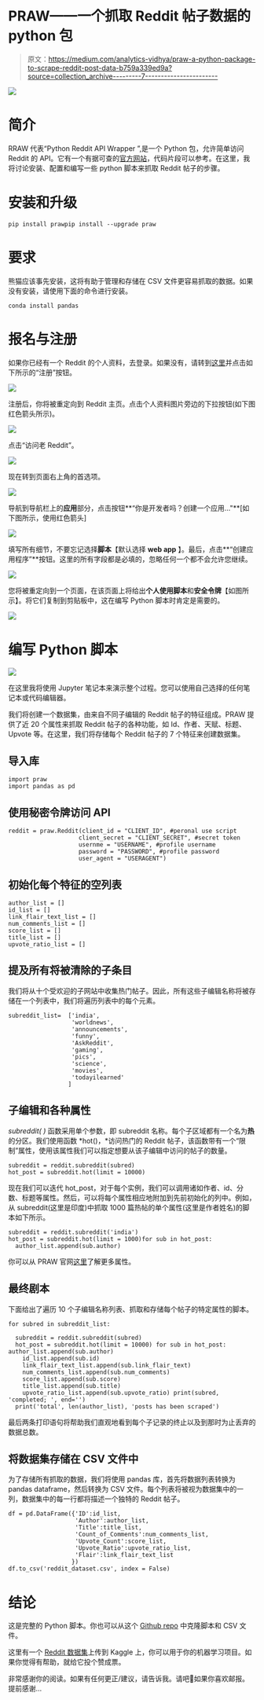 # PRAW——一个抓取 Reddit 帖子数据的 python 包

> 原文：<https://medium.com/analytics-vidhya/praw-a-python-package-to-scrape-reddit-post-data-b759a339ed9a?source=collection_archive---------7----------------------->

![](img/8116e3e096847960221bf3a29e107cf3.png)

# **简介**

RRAW 代表“Python Reddit API Wrapper ”,是一个 Python 包，允许简单访问 Reddit 的 API。它有一个有据可查的[官方网站](https://praw.readthedocs.io/en/latest/)，代码片段可以参考。在这里，我将讨论安装、配置和编写一些 python 脚本来抓取 Reddit 帖子的步骤。

# 安装和升级

```
pip install prawpip install --upgrade praw
```

# **要求**

熊猫应该事先安装，这将有助于管理和存储在 CSV 文件更容易抓取的数据。如果没有安装，请使用下面的命令进行安装。

```
conda install pandas
```

# **报名与注册**

如果你已经有一个 Reddit 的个人资料，去登录。如果没有，请转到[这里](https://www.reddit.com/)并点击如下所示的“注册”按钮。

![](img/19562897ad370c56cbf32dafebb7cca7.png)

注册后，你将被重定向到 Reddit 主页。点击个人资料图片旁边的下拉按钮(如下图红色箭头所示)。

![](img/5bb119007c36e18c19cc416ffa89bfe1.png)

点击“访问老 Reddit”。

![](img/1d8450fae15d99198360c4dee8ee5d4a.png)

现在转到页面右上角的首选项。

![](img/dd818e81667dc3e61a2db703ca65464b.png)

导航到导航栏上的**应用**部分，点击按钮**“你是开发者吗？创建一个应用…"**[如下图所示，使用红色箭头]

![](img/19e3e0e88c916338463d69446026965e.png)

填写所有细节，不要忘记选择**脚本**【默认选择 **web app** 】。最后，点击**“创建应用程序”**按钮。这里的所有字段都是必填的，忽略任何一个都不会允许您继续。

![](img/98216d0d332dd0668476b62b2a3994b3.png)

您将被重定向到一个页面，在该页面上将给出**个人使用脚本**和**安全令牌**【如图所示】。将它们复制到剪贴板中，这在编写 Python 脚本时肯定是需要的。

![](img/8db53fdcae8ef5a5503280c0cb285c9c.png)

# **编写 Python 脚本**

![](img/db51360a6cd031669481993ed24fc366.png)

在这里我将使用 Jupyter 笔记本来演示整个过程。您可以使用自己选择的任何笔记本或代码编辑器。

我们将创建一个数据集，由来自不同子编辑的 Reddit 帖子的特征组成。PRAW 提供了近 20 个属性来抓取 Reddit 帖子的各种功能，如 Id、作者、天赋、标题、Upvote 等。在这里，我们将存储每个 Reddit 帖子的 7 个特征来创建数据集。

## **导入库**

```
import praw
import pandas as pd
```

## **使用秘密令牌访问 API**

```
reddit = praw.Reddit(client_id = "CLIENT_ID", #peronal use script
                    client_secret = "CLIENT_SECRET", #secret token
                    usernme = "USERNAME", #profile username
                    password = "PASSWORD", #profile password
                    user_agent = "USERAGENT")
```

## **初始化每个特征的空列表**

```
author_list = []
id_list = []
link_flair_text_list = []
num_comments_list = []
score_list = []
title_list = []
upvote_ratio_list = []
```

## **提及所有将被清除的子条目**

我们将从十个受欢迎的子网站中收集热门帖子。因此，所有这些子编辑名称将被存储在一个列表中，我们将遍历列表中的每个元素。

```
subreddit_list=  ['india',
                  'worldnews',
                  'announcements',
                  'funny',
                  'AskReddit',
                  'gaming',
                  'pics',
                  'science',
                  'movies',
                  'todayilearned'
                 ]
```

## **子编辑和各种属性**

*subreddit( )* 函数采用单个参数，即 subreddit 名称。每个子区域都有一个名为**热**的分区。我们使用函数 *hot()，*访问热门的 Reddit 帖子，该函数带有一个“限制”属性，使用该属性我们可以指定想要从该子编辑中访问的帖子的数量。

```
subreddit = reddit.subreddit(subred)
hot_post = subreddit.hot(limit = 10000)
```

现在我们可以迭代 hot_post，对于每个实例，我们可以调用诸如作者、id、分数、标题等属性。然后，可以将每个属性相应地附加到先前初始化的列中。例如，从 subreddit(这里是印度)中抓取 1000 篇热帖的单个属性(这里是作者姓名)的脚本如下所示。

```
subreddit = reddit.subreddit('india')
hot_post = subreddit.hot(limit = 1000)for sub in hot_post:
  author_list.append(sub.author)
```

你可以从 PRAW 官网[这里](https://praw.readthedocs.io/en/latest/)了解更多属性。

## 最终剧本

下面给出了遍历 10 个子编辑名称列表、抓取和存储每个帖子的特定属性的脚本。

```
for subred in subreddit_list:

  subreddit = reddit.subreddit(subred)
  hot_post = subreddit.hot(limit = 10000) for sub in hot_post: author_list.append(sub.author)
    id_list.append(sub.id)
    link_flair_text_list.append(sub.link_flair_text)
    num_comments_list.append(sub.num_comments)
    score_list.append(sub.score)
    title_list.append(sub.title)
    upvote_ratio_list.append(sub.upvote_ratio) print(subred, 'completed; ', end='')
  print('total', len(author_list), 'posts has been scraped')
```

最后两条打印语句将帮助我们直观地看到每个子记录的终止以及到那时为止丢弃的数据总数。

## 将数据集存储在 CSV 文件中

为了存储所有抓取的数据，我们将使用 pandas 库，首先将数据列表转换为 pandas dataframe，然后转换为 CSV 文件。每个列表将被视为数据集中的一列，数据集中的每一行都将描述一个独特的 Reddit 帖子。

```
df = pd.DataFrame({'ID':id_list, 
                   'Author':author_list, 
                   'Title':title_list,
                   'Count_of_Comments':num_comments_list,
                   'Upvote_Count':score_list,
                   'Upvote_Ratio':upvote_ratio_list,
                   'Flair':link_flair_text_list
                  })
df.to_csv('reddit_dataset.csv', index = False)
```

# 结论

这是完整的 Python 脚本。你也可以从这个 [Github repo](https://github.com/senpinaki222/PRAW-blog) 中克隆脚本和 CSV 文件。

这里有一个 [Reddit 数据集](https://www.kaggle.com/senpinaki222/reddit-post-dataset)上传到 Kaggle 上，你可以用于你的机器学习项目。如果你觉得有帮助，就给它投个赞成票。

非常感谢你的阅读。如果有任何更正/建议，请告诉我。请吧👏如果你喜欢邮报。提前感谢…